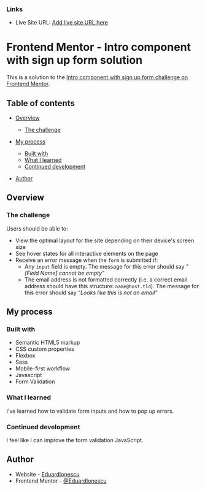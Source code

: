### Links

-   Live Site URL: [Add live site URL here](https://eduardionescu.github.io/intro-component-with-signup-form-master/)

# Frontend Mentor - Intro component with sign up form solution

This is a solution to the [Intro component with sign up form challenge on Frontend Mentor](https://www.frontendmentor.io/challenges/intro-component-with-signup-form-5cf91bd49edda32581d28fd1).

## Table of contents

-   [Overview](#overview)

    -   [The challenge](#the-challenge)

-   [My process](#my-process)

    -   [Built with](#built-with)
    -   [What I learned](#what-i-learned)
    -   [Continued development](#continued-development)

-   [Author](#author)

## Overview

### The challenge

Users should be able to:

-   View the optimal layout for the site depending on their device's screen size
-   See hover states for all interactive elements on the page
-   Receive an error message when the `form` is submitted if:
    -   Any `input` field is empty. The message for this error should say _"[Field Name] cannot be empty"_
    -   The email address is not formatted correctly (i.e. a correct email address should have this structure: `name@host.tld`). The message for this error should say _"Looks like this is not an email"_

## My process

### Built with

-   Semantic HTML5 markup
-   CSS custom properties
-   Flexbox
-   Sass
-   Mobile-first workflow
-   Javascript
-   Form Validation

### What I learned

I've learned how to validate form inputs and how to pop up errors.

### Continued development

I feel like I can improve the form validation JavaScript.

## Author

-   Website - [EduardIonescu](https://ionescueduard.netlify.app/)
-   Frontend Mentor - [@EduardIonescu](https://www.frontendmentor.io/profile/EduardIonescu)
